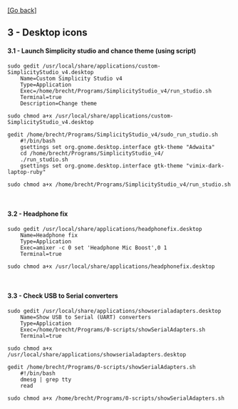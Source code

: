 [[Go back]](README.md)

## 3 - Desktop icons

#### 3.1 - Launch Simplicity studio and chance theme (using script)
```
sudo gedit /usr/local/share/applications/custom-SimplicityStudio_v4.desktop
    Name=Custom Simplicity Studio v4
    Type=Application
    Exec=/home/brecht/Programs/SimplicityStudio_v4/run_studio.sh
    Terminal=true
    Description=Change theme
```

```
sudo chmod a+x /usr/local/share/applications/custom-SimplicityStudio_v4.desktop
```

```
gedit /home/brecht/Programs/SimplicityStudio_v4/sudo_run_studio.sh
    #!/bin/bash
    gsettings set org.gnome.desktop.interface gtk-theme "Adwaita"
    cd /home/brecht/Programs/SimplicityStudio_v4/
    ./run_studio.sh
    gsettings set org.gnome.desktop.interface gtk-theme "vimix-dark-laptop-ruby"
```

```
sudo chmod a+x /home/brecht/Programs/SimplicityStudio_v4/run_studio.sh
```

<br/>

#### 3.2 - Headphone fix
```
sudo gedit /usr/local/share/applications/headphonefix.desktop
    Name=Headphone fix
    Type=Application
    Exec=amixer -c 0 set 'Headphone Mic Boost',0 1
    Terminal=true
```

```
sudo chmod a+x /usr/local/share/applications/headphonefix.desktop
```

<br/>

#### 3.3 - Check USB to Serial converters
```
sudo gedit /usr/local/share/applications/showserialadapters.desktop
    Name=Show USB to Serial (UART) converters
    Type=Application
    Exec=/home/brecht/Programs/0-scripts/showSerialAdapters.sh
    Terminal=true
```

```
sudo chmod a+x /usr/local/share/applications/showserialadapters.desktop
```

```
gedit /home/brecht/Programs/0-scripts/showSerialAdapters.sh
    #!/bin/bash
    dmesg | grep tty
    read
```

```
sudo chmod a+x /home/brecht/Programs/0-scripts/showSerialAdapters.sh
```
